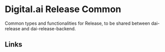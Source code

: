 # Digital.ai Release Common

Common types and functionalities for Release, to be shared between dai-release and dai-release-backend.

## Links


